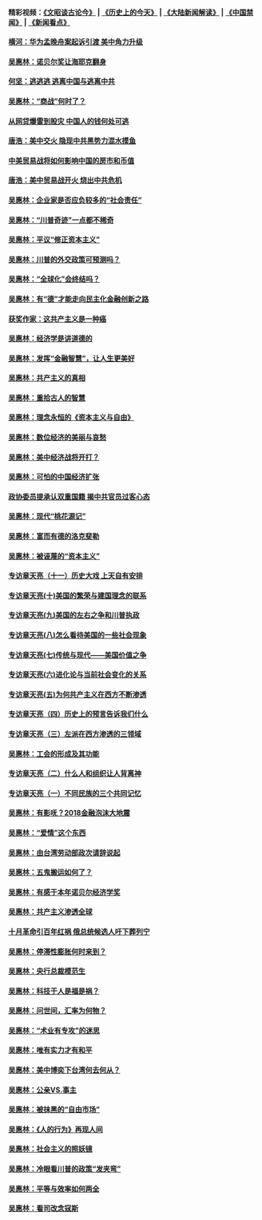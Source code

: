 #### 精彩视频：[《文昭谈古论今》](http://45.76.195.252/wenzhao) | [《历史上的今天》](http://45.76.195.252/today-in-history) | [《大陆新闻解读》](http://45.76.195.252/ntdtv-comedy) | [《中国禁闻》](http://45.76.195.252/ntdtv-news) | [《新闻看点》](http://45.76.195.252/news-insight) 

 #### [横河：华为孟晚舟案起诉引渡 美中角力升级](../pages/nsc423/n11027230.md?t=02140337) 

#### [吴惠林：诺贝尔奖让海耶克翻身](../pages/nsc423/n10890049.md?t=02140337) 

#### [何坚：逃逃逃 逃离中国与逃离中共](../pages/nsc423/n10592891.md?t=02140337) 

#### [吴惠林：“商战”何时了？](../pages/nsc423/n10573558.md?t=02140337) 

#### [从网贷爆雷到股灾 中国人的钱何处可逃](../pages/nsc423/n10572800.md?t=02140337) 

#### [唐浩：美中交火 隐现中共黑势力混水摸鱼](../pages/nsc423/n10544040.md?t=02140337) 

#### [中美贸易战将如何影响中国的房市和币值](../pages/nsc423/n10543697.md?t=02140337) 

#### [唐浩：美中贸易战开火 烧出中共危机](../pages/nsc423/n10540126.md?t=02140337) 

#### [吴惠林：企业家是否应负较多的“社会责任”](../pages/nsc423/n10535022.md?t=02140337) 

#### [吴惠林：“川普奇迹”一点都不稀奇](../pages/nsc423/n10512808.md?t=02140337) 

#### [吴惠林：平议“修正资本主义”](../pages/nsc423/n10495724.md?t=02140337) 

#### [吴惠林：川普的外交政策可预测吗？](../pages/nsc423/n10462387.md?t=02140337) 

#### [吴惠林：“全球化”会终结吗？](../pages/nsc423/n10452838.md?t=02140337) 

#### [吴惠林：有“德”才能走向民主化金融创新之路](../pages/nsc423/n10432292.md?t=02140337) 

#### [获奖作家：这共产主义是一种癌](../pages/nsc423/n10431541.md?t=02140337) 

#### [吴惠林：经济学是讲道德的](../pages/nsc423/n10398014.md?t=02140337) 

#### [吴惠林：发挥“金融智慧”，让人生更美好](../pages/nsc423/n10375019.md?t=02140337) 

#### [吴惠林：共产主义的真相](../pages/nsc423/n10351394.md?t=02140337) 

#### [吴惠林：重拾古人的智慧](../pages/nsc423/n10337691.md?t=02140337) 

#### [吴惠林：理念永恒的《资本主义与自由》](../pages/nsc423/n10316274.md?t=02140337) 

#### [吴惠林：数位经济的美丽与哀愁](../pages/nsc423/n10292946.md?t=02140337) 

#### [吴惠林：美中经济战将开打？](../pages/nsc423/n10258825.md?t=02140337) 

#### [吴惠林：可怕的中国经济扩张](../pages/nsc423/n10219147.md?t=02140337) 

#### [政协委员提承认双重国籍 揭中共官员过客心态](../pages/nsc423/n10208809.md?t=02140337) 

#### [吴惠林：现代“桃花源记”](../pages/nsc423/n10185234.md?t=02140337) 

#### [吴惠林：富而有德的洛克斐勒](../pages/nsc423/n10142264.md?t=02140337) 

#### [吴惠林：被诬蔑的“资本主义”](../pages/nsc423/n10124816.md?t=02140337) 

#### [专访章天亮（十一）历史大戏 上天自有安排](../pages/nsc423/n10094905.md?t=02140337) 

#### [专访章天亮(十)美国的繁荣与建国理念的联系](../pages/nsc423/n10094899.md?t=02140337) 

#### [专访章天亮(九)美国的左右之争和川普执政](../pages/nsc423/n10094889.md?t=02140337) 

#### [专访章天亮(八)怎么看待美国的一些社会现象](../pages/nsc423/n10094857.md?t=02140337) 

#### [专访章天亮(七)传统与现代——美国价值之争](../pages/nsc423/n10093140.md?t=02140337) 

#### [专访章天亮(六)进化论与当前社会变化的关系](../pages/nsc423/n10092036.md?t=02140337) 

#### [专访章天亮(五)为何共产主义在西方不断渗透](../pages/nsc423/n10083620.md?t=02140337) 

#### [专访章天亮（四）历史上的预言告诉我们什么](../pages/nsc423/n10083606.md?t=02140337) 

#### [专访章天亮（三）左派在西方渗透的三领域](../pages/nsc423/n10081115.md?t=02140337) 

#### [吴惠林：工会的形成及其功能](../pages/nsc423/n10080633.md?t=02140337) 

#### [专访章天亮（二）什么人和组织让人背离神](../pages/nsc423/n10076637.md?t=02140337) 

#### [专访章天亮（一）不同民族的三个共同记忆](../pages/nsc423/n10074188.md?t=02140337) 

#### [吴惠林：有影呒？2018金融泡沫大地震](../pages/nsc423/n10040534.md?t=02140337) 

#### [吴惠林：“爱情”这个东西](../pages/nsc423/n10019423.md?t=02140337) 

#### [吴惠林：由台湾劳动部政次请辞说起](../pages/nsc423/n9979679.md?t=02140337) 

#### [吴惠林：五鬼搬运如何了？](../pages/nsc423/n9925338.md?t=02140337) 

#### [吴惠林：有感于本年诺贝尔经济学奖](../pages/nsc423/n9871883.md?t=02140337) 

#### [吴惠林：共产主义渗透全球](../pages/nsc423/n9812748.md?t=02140337) 

#### [十月革命引百年红祸 俄总统候选人吁下葬列宁](../pages/nsc423/n9810182.md?t=02140337) 

#### [吴惠林：停滞性膨胀何时来到？](../pages/nsc423/n9764136.md?t=02140337) 

#### [吴惠林：央行总裁模范生](../pages/nsc423/n9728134.md?t=02140337) 

#### [吴惠林：科技于人是福是祸？](../pages/nsc423/n9672982.md?t=02140337) 

#### [吴惠林：问世间，汇率为何物？](../pages/nsc423/n9621788.md?t=02140337) 

#### [吴惠林：“术业有专攻”的迷思](../pages/nsc423/n9580363.md?t=02140337) 

#### [吴惠林：唯有实力才有和平](../pages/nsc423/n9529599.md?t=02140337) 

#### [吴惠林：美中博奕下台湾何去何从？](../pages/nsc423/n9483598.md?t=02140337) 

#### [吴惠林：公亲VS.事主](../pages/nsc423/n9425637.md?t=02140337) 

#### [吴惠林：被抹黑的“自由市场”](../pages/nsc423/n9351545.md?t=02140337) 

#### [吴惠林：《人的行为》再现人间](../pages/nsc423/n9296339.md?t=02140337) 

#### [吴惠林：社会主义的照妖镜](../pages/nsc423/n9243460.md?t=02140337) 

#### [吴惠林：冷眼看川普的政策“发夹弯”](../pages/nsc423/n9120684.md?t=02140337) 

#### [吴惠林：平等与效率如何两全](../pages/nsc423/n9075430.md?t=02140337) 

#### [吴惠林：看司改念寇斯](../pages/nsc423/n9024915.md?t=02140337) 

